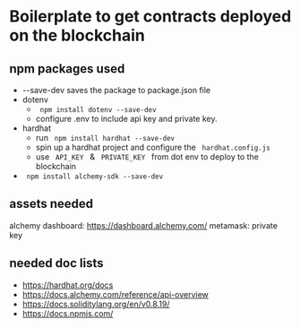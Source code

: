 # Boilerplate to get contracts deployed on the blockchain

## npm packages used
- --save-dev saves the package to package.json file
- dotenv
    - <code> npm install dotenv --save-dev </code>
    - configure .env to include api key and private key.
- hardhat
    - run <code> npm install hardhat --save-dev </code>
    - spin up a hardhat project and configure the <code> hardhat.config.js </code>
    - use <code> API_KEY </code> & <code> PRIVATE_KEY </code> from dot env to deploy to the blockchain
- <code> npm install alchemy-sdk --save-dev </code>

## assets needed
alchemy dashboard: https://dashboard.alchemy.com/
metamask: private key


## needed doc lists
- https://hardhat.org/docs
- https://docs.alchemy.com/reference/api-overview
- https://docs.soliditylang.org/en/v0.8.19/
- https://docs.npmjs.com/